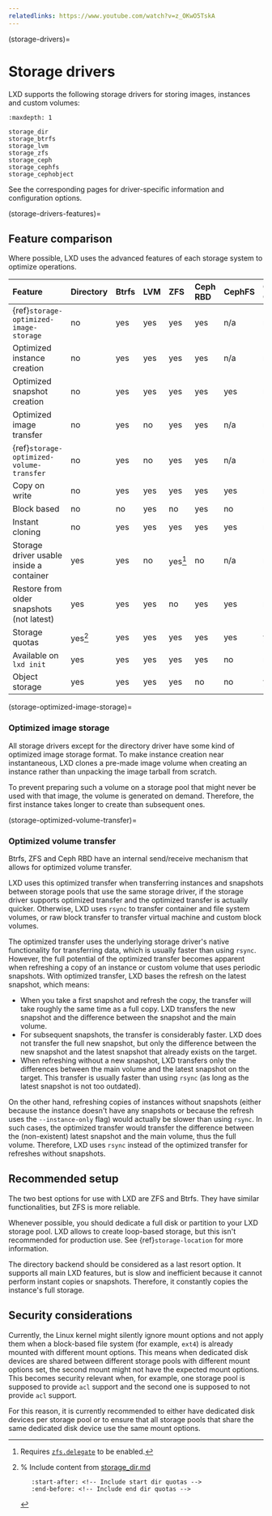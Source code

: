 ```yaml
---
relatedlinks: https://www.youtube.com/watch?v=z_OKwO5TskA
---
```


(storage-drivers)=
# Storage drivers

LXD supports the following storage drivers for storing images, instances and custom volumes:

```{toctree}
:maxdepth: 1

storage_dir
storage_btrfs
storage_lvm
storage_zfs
storage_ceph
storage_cephfs
storage_cephobject
```

See the corresponding pages for driver-specific information and configuration options.

(storage-drivers-features)=
## Feature comparison

Where possible, LXD uses the advanced features of each storage system to optimize operations.

Feature                                     | Directory | Btrfs | LVM   | ZFS     | Ceph RBD | CephFS | Ceph Object
:---                                        | :---      | :---  | :---  | :---    | :---     | :---   | :---
{ref}`storage-optimized-image-storage`      | no        | yes   | yes   | yes     | yes      | n/a    | n/a
Optimized instance creation                 | no        | yes   | yes   | yes     | yes      | n/a    | n/a
Optimized snapshot creation                 | no        | yes   | yes   | yes     | yes      | yes    | n/a
Optimized image transfer                    | no        | yes   | no    | yes     | yes      | n/a    | n/a
{ref}`storage-optimized-volume-transfer`    | no        | yes   | no    | yes     | yes      | n/a    | n/a
Copy on write                               | no        | yes   | yes   | yes     | yes      | yes    | n/a
Block based                                 | no        | no    | yes   | no      | yes      | no     | n/a
Instant cloning                             | no        | yes   | yes   | yes     | yes      | yes    | n/a
Storage driver usable inside a container    | yes       | yes   | no    | yes[^1] | no       | n/a    | n/a
Restore from older snapshots (not latest)   | yes       | yes   | yes   | no      | yes      | yes    | n/a
Storage quotas                              | yes[^2]   | yes   | yes   | yes     | yes      | yes    | yes
Available on `lxd init`                     | yes       | yes   | yes   | yes     | yes      | no     | no
Object storage                              | yes       | yes   | yes   | yes     | no       | no     | yes

[^1]: Requires [`zfs.delegate`](storage-zfs-vol-config) to be enabled.
[^2]: % Include content from [storage_dir.md](storage_dir.md)

      ```{include} storage_dir.md
         :start-after: <!-- Include start dir quotas -->
         :end-before: <!-- Include end dir quotas -->
      ```

(storage-optimized-image-storage)=
### Optimized image storage

All storage drivers except for the directory driver have some kind of optimized image storage format.
To make instance creation near instantaneous, LXD clones a pre-made image volume when creating an instance rather than unpacking the image tarball from scratch.

To prevent preparing such a volume on a storage pool that might never be used with that image, the volume is generated on demand.
Therefore, the first instance takes longer to create than subsequent ones.

(storage-optimized-volume-transfer)=
### Optimized volume transfer

Btrfs, ZFS and Ceph RBD have an internal send/receive mechanism that allows for optimized volume transfer.

LXD uses this optimized transfer when transferring instances and snapshots between storage pools that use the same storage driver, if the storage driver supports optimized transfer and the optimized transfer is actually quicker.
Otherwise, LXD uses `rsync` to transfer container and file system volumes, or raw block transfer to transfer virtual machine and custom block volumes.

The optimized transfer uses the underlying storage driver's native functionality for transferring data, which is usually faster than using `rsync`.
However, the full potential of the optimized transfer becomes apparent when refreshing a copy of an instance or custom volume that uses periodic snapshots.
With optimized transfer, LXD bases the refresh on the latest snapshot, which means:

- When you take a first snapshot and refresh the copy, the transfer will take roughly the same time as a full copy.
  LXD transfers the new snapshot and the difference between the snapshot and the main volume.
- For subsequent snapshots, the transfer is considerably faster.
  LXD does not transfer the full new snapshot, but only the difference between the new snapshot and the latest snapshot that already exists on the target.
- When refreshing without a new snapshot, LXD transfers only the differences between the main volume and the latest snapshot on the target.
  This transfer is usually faster than using `rsync` (as long as the latest snapshot is not too outdated).

On the other hand, refreshing copies of instances without snapshots (either because the instance doesn't have any snapshots or because the refresh uses the `--instance-only` flag) would actually be slower than using `rsync`.
In such cases, the optimized transfer would transfer the difference between the (non-existent) latest snapshot and the main volume, thus the full volume.
Therefore, LXD uses `rsync` instead of the optimized transfer for refreshes without snapshots.

## Recommended setup

The two best options for use with LXD are ZFS and Btrfs.
They have similar functionalities, but ZFS is more reliable.

Whenever possible, you should dedicate a full disk or partition to your LXD storage pool.
LXD allows to create loop-based storage, but this isn't recommended for production use.
See {ref}`storage-location` for more information.

The directory backend should be considered as a last resort option.
It supports all main LXD features, but is slow and inefficient because it cannot perform instant copies or snapshots.
Therefore, it constantly copies the instance's full storage.

## Security considerations

Currently, the Linux kernel might silently ignore mount options and not apply them when a block-based file system (for example, `ext4`) is already mounted with different mount options.
This means when dedicated disk devices are shared between different storage pools with different mount options set, the second mount might not have the expected mount options.
This becomes security relevant when, for example, one storage pool is supposed to provide `acl` support and the second one is supposed to not provide `acl` support.

For this reason, it is currently recommended to either have dedicated disk devices per storage pool or to ensure that all storage pools that share the same dedicated disk device use the same mount options.
